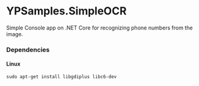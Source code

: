 # YPSamples.SimpleOCR
Simple Console app on .NET Core for recognizing phone numbers from the image.


### Dependencies 

#### Linux

```
sudo apt-get install libgdiplus libc6-dev
```
